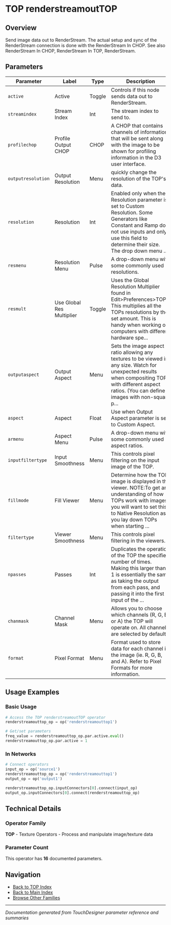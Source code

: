 # TOP renderstreamoutTOP

## Overview

Send image data out to RenderStream. The actual setup and sync of the RenderStream connection is done with the RenderStream In CHOP. See also RenderStream In CHOP, RenderStream In TOP, RenderStream.

## Parameters

| Parameter | Label | Type | Description |
|-----------|-------|------|-------------|
| `active` | Active | Toggle | Controls if this node sends data out to RenderStream. |
| `streamindex` | Stream Index | Int | The stream index to send to. |
| `profilechop` | Profile Output CHOP | CHOP | A CHOP that contains channels of information that will be sent along with the image to be shown for profiling information in the D3 user interface. |
| `outputresolution` | Output Resolution | Menu | quickly change the resolution of the TOP's data. |
| `resolution` | Resolution | Int | Enabled only when the Resolution parameter is set to Custom Resolution. Some Generators like Constant and Ramp do not use inputs and only use this field to determine their size. The drop down menu ... |
| `resmenu` | Resolution Menu | Pulse | A drop-down menu with some commonly used resolutions. |
| `resmult` | Use Global Res Multiplier | Toggle | Uses the Global Resolution Multiplier found in Edit>Preferences>TOPs. This multiplies all the TOPs resolutions by the set amount. This is handy when working on computers with different hardware spe... |
| `outputaspect` | Output Aspect | Menu | Sets the image aspect ratio allowing any textures to be viewed in any size. Watch for unexpected results when compositing TOPs with different aspect ratios. (You can define images with non-square p... |
| `aspect` | Aspect | Float | Use when Output Aspect parameter is set to Custom Aspect. |
| `armenu` | Aspect Menu | Pulse | A drop-down menu with some commonly used aspect ratios. |
| `inputfiltertype` | Input Smoothness | Menu | This controls pixel filtering on the input image of the TOP. |
| `fillmode` | Fill Viewer | Menu | Determine how the TOP image is displayed in the viewer. NOTE:To get an understanding of how TOPs work with images, you will want to set this to Native Resolution as you lay down TOPs when starting ... |
| `filtertype` | Viewer Smoothness | Menu | This controls pixel filtering in the viewers. |
| `npasses` | Passes | Int | Duplicates the operation of the TOP the specified number of times. Making this larger than 1 is essentially the same as taking the output from each pass, and passing it into the first input of the ... |
| `chanmask` | Channel Mask | Menu | Allows you to choose which channels (R, G, B, or A) the TOP will operate on. All channels are selected by default. |
| `format` | Pixel Format | Menu | Format used to store data for each channel in the image (ie. R, G, B, and A). Refer to Pixel Formats for more information. |

## Usage Examples

### Basic Usage

```python
# Access the TOP renderstreamoutTOP operator
renderstreamouttop_op = op('renderstreamouttop1')

# Get/set parameters
freq_value = renderstreamouttop_op.par.active.eval()
renderstreamouttop_op.par.active = 1
```

### In Networks

```python
# Connect operators
input_op = op('source1')
renderstreamouttop_op = op('renderstreamouttop1')
output_op = op('output1')

renderstreamouttop_op.inputConnectors[0].connect(input_op)
output_op.inputConnectors[0].connect(renderstreamouttop_op)
```

## Technical Details

### Operator Family

**TOP** - Texture Operators - Process and manipulate image/texture data

### Parameter Count

This operator has **16** documented parameters.

## Navigation

- [Back to TOP Index](../TOP/TOP_INDEX.md)
- [Back to Main Index](../OPERATORS_INDEX.md)
- [Browse Other Families](../OPERATORS_INDEX.md#quick-navigation)

---
*Documentation generated from TouchDesigner parameter reference and summaries*
